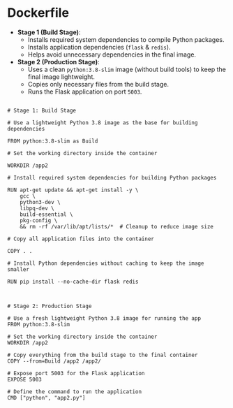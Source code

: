 # Dockerfile

- **Stage 1 (Build Stage)**:
    - Installs required system dependencies to compile Python packages.
    - Installs application dependencies (`flask` & `redis`).
    - Helps avoid unnecessary dependencies in the final image.
- **Stage 2 (Production Stage)**:
    - Uses a clean `python:3.8-slim` image (without build tools) to keep the final image lightweight.
    - Copies only necessary files from the build stage.
    - Runs the Flask application on port `5003`.

```docker

# Stage 1: Build Stage

# Use a lightweight Python 3.8 image as the base for building dependencies

FROM python:3.8-slim as Build

# Set the working directory inside the container

WORKDIR /app2

# Install required system dependencies for building Python packages

RUN apt-get update && apt-get install -y \
    gcc \                  
    python3-dev \           
    libpq-dev \             
    build-essential \       
    pkg-config \            
    && rm -rf /var/lib/apt/lists/*  # Cleanup to reduce image size

# Copy all application files into the container

COPY . .

# Install Python dependencies without caching to keep the image smaller

RUN pip install --no-cache-dir flask redis



# Stage 2: Production Stage

# Use a fresh lightweight Python 3.8 image for running the app
FROM python:3.8-slim

# Set the working directory inside the container
WORKDIR /app2

# Copy everything from the build stage to the final container
COPY --from=Build /app2 /app2/

# Expose port 5003 for the Flask application
EXPOSE 5003

# Define the command to run the application
CMD ["python", "app2.py"]
```